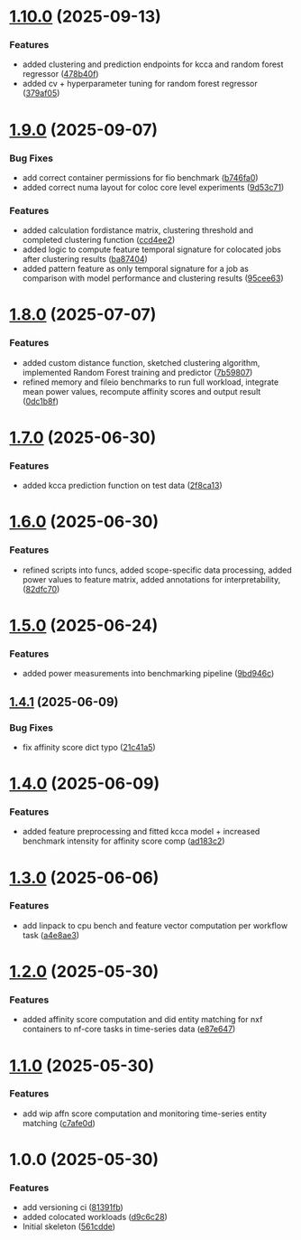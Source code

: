 # [1.10.0](https://github.com/MA-DOS/ShaReComp/compare/v1.9.0...v1.10.0) (2025-09-13)


### Features

* added clustering and prediction endpoints for kcca and random forest regressor ([478b40f](https://github.com/MA-DOS/ShaReComp/commit/478b40f15cc19f99eb42deac8d816acc1c82f2a2))
* added cv + hyperparameter tuning for random forest regressor ([379af05](https://github.com/MA-DOS/ShaReComp/commit/379af05a38b5bd52fda26d9daf5d456237c56f86))

# [1.9.0](https://github.com/MA-DOS/ShaReComp/compare/v1.8.0...v1.9.0) (2025-09-07)


### Bug Fixes

* add correct container permissions for fio benchmark ([b746fa0](https://github.com/MA-DOS/ShaReComp/commit/b746fa0169120f5a36b3836986237b1737022288))
* added correct numa layout for coloc core level experiments ([9d53c71](https://github.com/MA-DOS/ShaReComp/commit/9d53c7168f02ac840824d4fe2250a100d57fa171))


### Features

* added calculation fordistance matrix, clustering threshold and completed clustering function ([ccd4ee2](https://github.com/MA-DOS/ShaReComp/commit/ccd4ee2ed4833f0e742cbe367639c670f41b50d6))
* added logic to compute feature temporal signature for colocated jobs after clustering results ([ba87404](https://github.com/MA-DOS/ShaReComp/commit/ba874041f10a994878811bfeb958466a723731ab))
* added pattern feature as only temporal signature for a job as comparison with model performance and clustering results ([95cee63](https://github.com/MA-DOS/ShaReComp/commit/95cee6366e4a99b85be8b14f2496feeae180c399))

# [1.8.0](https://github.com/MA-DOS/ShaReComp/compare/v1.7.0...v1.8.0) (2025-07-07)


### Features

* added custom distance function, sketched clustering algorithm, implemented Random Forest training and predictor ([7b59807](https://github.com/MA-DOS/ShaReComp/commit/7b59807856c9a8f8b1fb9166581ce23f9df21c9b))
* refined memory and fileio benchmarks to run full workload, integrate mean power values, recompute affinity scores and output result ([0dc1b8f](https://github.com/MA-DOS/ShaReComp/commit/0dc1b8f08c0da19fc2892d9d8b640414a0d887ad))

# [1.7.0](https://github.com/MA-DOS/ShaReComp/compare/v1.6.0...v1.7.0) (2025-06-30)


### Features

* added kcca prediction function on test data ([2f8ca13](https://github.com/MA-DOS/ShaReComp/commit/2f8ca138489e82e0ed0b60773ad0ade4378e54ea))

# [1.6.0](https://github.com/MA-DOS/ShaReComp/compare/v1.5.0...v1.6.0) (2025-06-30)


### Features

* refined scripts into funcs, added scope-specific data processing, added power values to feature matrix, added annotations for interpretability, ([82dfc70](https://github.com/MA-DOS/ShaReComp/commit/82dfc70758761294bc8bbc31507e96ce0c81549d))

# [1.5.0](https://github.com/MA-DOS/ShaReComp/compare/v1.4.1...v1.5.0) (2025-06-24)


### Features

* added power measurements into benchmarking pipeline ([9bd946c](https://github.com/MA-DOS/ShaReComp/commit/9bd946cd53c69b244f8a31f41f466a5b9a69f865))

## [1.4.1](https://github.com/MA-DOS/ShaReComp/compare/v1.4.0...v1.4.1) (2025-06-09)


### Bug Fixes

* fix affinity score dict typo ([21c41a5](https://github.com/MA-DOS/ShaReComp/commit/21c41a5e3e638c704b2429baadc99e2b1ff0b221))

# [1.4.0](https://github.com/MA-DOS/ShaReComp/compare/v1.3.0...v1.4.0) (2025-06-09)


### Features

* added feature preprocessing and fitted kcca model + increased benchmark intensity for affinity score comp ([ad183c2](https://github.com/MA-DOS/ShaReComp/commit/ad183c2981aeb4fd7ffaa7ad7d88dd035171bf73))

# [1.3.0](https://github.com/MA-DOS/ShaReComp/compare/v1.2.0...v1.3.0) (2025-06-06)


### Features

* add linpack to cpu bench and feature vector computation per workflow task ([a4e8ae3](https://github.com/MA-DOS/ShaReComp/commit/a4e8ae3e36e0b824416a685a240fb2547aded14f))

# [1.2.0](https://github.com/MA-DOS/ShaReComp/compare/v1.1.0...v1.2.0) (2025-05-30)


### Features

* added affinity score computation and did entity matching for nxf containers to nf-core tasks in time-series data ([e87e647](https://github.com/MA-DOS/ShaReComp/commit/e87e64707236318569f7ce92fc0b64bfedd1bbca))

# [1.1.0](https://github.com/MA-DOS/ShaReComp/compare/v1.0.0...v1.1.0) (2025-05-30)


### Features

* add wip affn score computation and monitoring time-series entity matching ([c7afe0d](https://github.com/MA-DOS/ShaReComp/commit/c7afe0d7299b80dd710d73479b0a43b2a8176508))

# 1.0.0 (2025-05-30)


### Features

* add versioning ci ([81391fb](https://github.com/MA-DOS/ShaReComp/commit/81391fb23f0ed183a128d3a1df2e02556189775b))
* added colocated workloads ([d9c6c28](https://github.com/MA-DOS/ShaReComp/commit/d9c6c28fcb89d7653a04f422986b29674ddff06d))
* Initial skeleton ([561cdde](https://github.com/MA-DOS/ShaReComp/commit/561cddec4e5a08f6cc4a41fb932b65b514ab0207))
